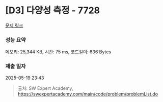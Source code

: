 # [D3] 다양성 측정 - 7728 

[문제 링크](https://swexpertacademy.com/main/code/problem/problemDetail.do?contestProbId=AWq40NEKLyADFARG) 

### 성능 요약

메모리: 25,344 KB, 시간: 75 ms, 코드길이: 636 Bytes

### 제출 일자

2025-05-19 23:43



> 출처: SW Expert Academy, https://swexpertacademy.com/main/code/problem/problemList.do